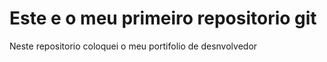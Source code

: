 # Este e o meu primeiro repositorio git

Neste repositorio coloquei o meu portifolio de desnvolvedor